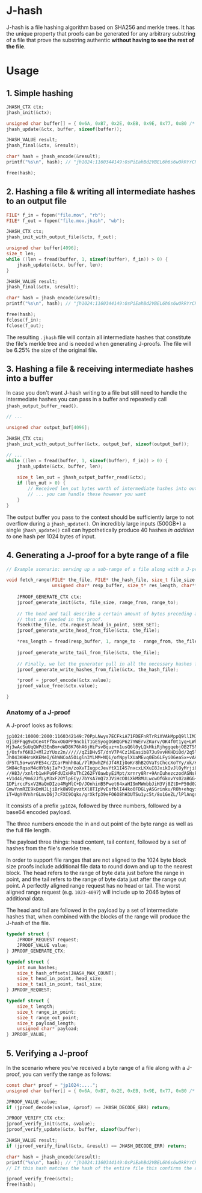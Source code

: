 J-hash
======

J-hash is a file hashing algorithm based on SHA256 and merkle trees. It has the unique property that proofs can be generated for any arbitrary substring of a file that prove the substring authentic **without having to see the rest of the file**.

# Usage

## 1. Simple hashing

```c
JHASH_CTX ctx;
jhash_init(&ctx);

unsigned char buffer[] = { 0x6A, 0xB7, 0x2E, 0xEB, 0x9E, 0x77, 0xB0 /* ... */ };
jhash_update(&ctx, buffer, sizeof(buffer));

JHASH_VALUE result;
jhash_final(&ctx, &result);

char* hash = jhash_encode(&result);
printf("%s\n", hash); // "jh1024:1160344149:OsPiEahBd2VBEL6h6s6wOkRYrCRK0tUBM+YZFo5SaKA="

free(hash);
```

## 2. Hashing a file & writing all intermediate hashes to an output file

```c
FILE* f_in = fopen("file.mov", "rb");
FILE* f_out = fopen("file.mov.jhash", "wb");

JHASH_CTX ctx;
jhash_init_with_output_file(&ctx, f_out);

unsigned char buffer[4096];
size_t len;
while ((len = fread(buffer, 1, sizeof(buffer), f_in)) > 0) {
    jhash_update(&ctx, buffer, len);
}

JHASH_VALUE result;
jhash_final(&ctx, &result);

char* hash = jhash_encode(&result);
printf("%s\n", hash); // "jh1024:1160344149:OsPiEahBd2VBEL6h6s6wOkRYrCRK0tUBM+YZFo5SaKA="

free(hash);
fclose(f_in);
fclose(f_out);
```

The resulting `.jhash` file will contain all intermediate hashes that constitute the file's merkle tree and is needed when generating J-proofs. The file will be 6.25% the size of the original file.

## 3. Hashing a file & receiving intermediate hashes into a buffer

In case you don't want J-hash writing to a file but still need to handle the intermediate hashes you can pass in a buffer and repeatedly call `jhash_output_buffer_read()`.

```c
// ...

unsigned char output_buf[4096];

JHASH_CTX ctx;
jhash_init_with_output_buffer(&ctx, output_buf, sizeof(output_buf));

// ...
while ((len = fread(buffer, 1, sizeof(buffer), f_in)) > 0) {
    jhash_update(&ctx, buffer, len);
    
    size_t len_out = jhash_output_buffer_read(&ctx);
    if (len_out > 0) {
        // Received len_out bytes worth of intermediate hashes into output_buf
        // ... you can handle these however you want
    }
}
```

The output buffer you pass to the context should be sufficiently large to not overflow during a `jhash_update()`. On incredibly large inputs (500GB+) a single `jhash_update()` call can hypothetically produce 40 hashes *in addition to* one hash per 1024 bytes of input.

## 4. Generating a J-proof for a byte range of a file

```c
// Example scenario: serving up a sub-range of a file along with a J-proof

void fetch_range(FILE* the_file, FILE* the_hash_file, size_t file_size, size_t range_from, size_t range_to,
                 unsigned char* resp_buffer, size_t* res_length, char** proof) {
    
    JPROOF_GENERATE_CTX ctx;
    jproof_generate_init(&ctx, file_size, range_from, range_to);
    
    // The head and tail describe a certain amount of bytes preceding and following the range in and out points
    // that are needed in the proof.
    fseek(the_file, ctx.request.head_in_point, SEEK_SET);
    jproof_generate_write_head_from_file(&ctx, the_file);

    *res_length = fread(resp_buffer, 1, range_to - range_from, the_file);
    
    jproof_generate_write_tail_from_file(&ctx, the_file);
    
    // Finally, we let the generator pull in all the necessary hashes from the hash file
    jproof_generate_write_hashes_from_file(&ctx, the_hash_file);

    *proof = jproof_encode(&ctx.value);
    jproof_value_free(&ctx.value);

}
```

### Anatomy of a J-proof

A J-proof looks as follows:

```
jp1024:10000:2000:1160342149:70PpLNwys7ECFkiA71FDEFnRTrRiXVAkMppQ9llIMIyxZKKKU/
QjiEFFqg9vDCe4tFf8vxOGOPF9ncbiT1GESyogOGHQGP627YWErvZKurv/OK4f0t1yq+LWhWdv5VhFU
Mj3wAcSuUqQWPd3EnBm+oWD8K76hA6jHiPsvBquz+n1usQ6l0yLQkHkiRjhggqebjOB2T5NclniwYKP
j/Osfxf6K0J+Ml2zYUoz2n//////qZiDHv5T/dnV7P4Cz1NEasib87Ju9vvHKHDiOd/2q5llCIFaeHw
Jh043KHHroKKENeI/6hWNCoA5Oigln3YLMM+NQi/ofNpylXUaMEvq0Eb6LFyi06eaSx+vAHT7XacTAG
dF5TL5o+woVFE54c/ZCarPmhh0aL/7lR9whZFdJf4RIjOoKr8hB2OVaTsChccXoTYy/xk/K16NADDQ/
SW84cRqsxM4cHYbNjIaP+3jm/zoXvTIugpcJevYtX1I4S7nxcxLKXuI8JxikIvJlOyMrjiLFkRp3///
//H83//xnlrb1wHPu9FdUIxHRsThC262FY0awbyEiMpt/xrnry8Rr+9AnIuhezczodASNsPPXSDD/AE
+V1d4G/9m62JfLyM3xF2OYlpECy/7bYsA7mQ7zJViHcO0iXkM8MULwcwOfGkovYs02aBGG+z6eu0v6Y
1DPirccFsxV2HaQmDIzo4MgMlC+D/JOnhinB5Pwet64xaHI9mMWmbbJiH3Vj8ZtD+P50d02fhGDwy39
GmwYnmRZE9kDmNJLjiBrk8W9ByvztXl8TIpVvEsfblI44ko0FDGLyASGrinku/ROh+ehqyiqOfSo+fu
iT+UgY4VnhrGLmvD6j7cFXC9Oqks/grXkfp39eFO6O8hH3UTSu1yc5t/8o1GeZL/lPlAngnGoMUjso=
```

It consists of a prefix `jp1024`, followed by three numbers, followed by a base64 encoded payload.

The three numbers encode the in and out point of the byte range as well as the full file length.

The payload three things: head content, tail content, followed by a set of hashes from the file's
merkle tree.

In order to support file ranges that are not aligned to the 1024 byte block size
proofs include additional file data to round down and up to the nearest block. The head refers
to the range of byte data just before the range in point, and the tail refers to the range of
byte data just after the range out point. A perfectly aligned range request has no head or tail.
The worst aligned range request (e.g. `1023-4097`) will include up to 2046 bytes of additional
data.

The head and tail are followed in the payload by a set of intermediate hashes that, when
combined with the blocks of the range will produce the J-hash of the file.

```c
typedef struct {
    JPROOF_REQUEST request;
    JPROOF_VALUE value;
} JPROOF_GENERATE_CTX;

typedef struct {
    int num_hashes;
    size_t hash_offsets[JHASH_MAX_COUNT];
    size_t head_in_point, head_size;
    size_t tail_in_point, tail_size;
} JPROOF_REQUEST;

typedef struct {
    size_t length;
    size_t range_in_point;
    size_t range_out_point;
    size_t payload_length;
    unsigned char* payload;
} JPROOF_VALUE;
```

## 5. Verifying a J-proof

In the scenario where you've received a byte range of a file along with a J-proof, you can verify
the range as follows:

```c
const char* proof = "jp1024:....";
unsigned char buffer[] = { 0x6A, 0xB7, 0x2E, 0xEB, 0x9E, 0x77, 0xB0 /* ... */ };

JPROOF_VALUE value;
if (jproof_decode(value, &proof) == JHASH_DECODE_ERR) return;

JPROOF_VERIFY_CTX ctx;
jproof_verify_init(&ctx, &value);
jproof_verify_update(&ctx, buffer, sizeof(buffer);

JHASH_VALUE result;
if (jproof_verify_final(&ctx, &result) == JHASH_DECODE_ERR) return;

char* hash = jhash_encode(&result);
printf("%s\n", hash); // "jh1024:1160344149:OsPiEahBd2VBEL6h6s6wOkRYrCRK0tUBM+YZFo5SaKA="
// If this hash matches the hash of the entire file this confirms the authenticity of the byte range.

jproof_verify_free(&ctx);
free(hash);
```
